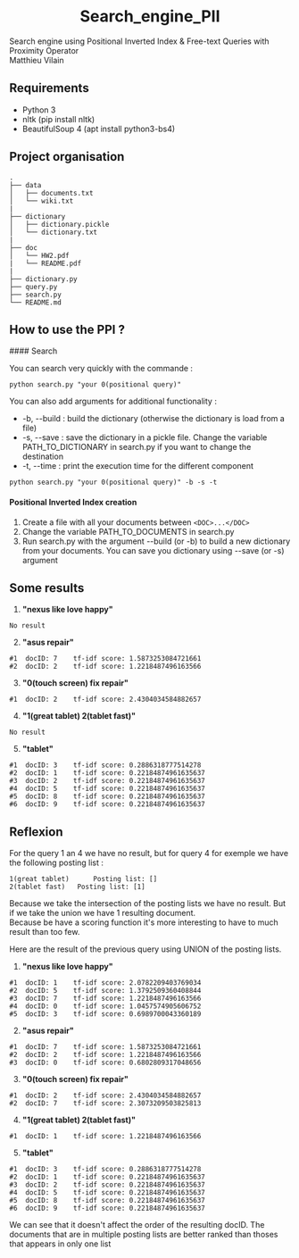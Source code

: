 # <center> Search_engine_PII </center>
Search engine using Positional Inverted Index &amp; Free-text Queries with Proximity Operator  
Matthieu Vilain

## Requirements
- Python 3
- nltk (pip install nltk)
- BeautifulSoup 4 (apt install python3-bs4)

## Project organisation

```
.
├── data
│   ├── documents.txt
│   └── wiki.txt
|
├── dictionary
│   ├── dictionary.pickle
│   └── dictionary.txt
|
├── doc
│   └── HW2.pdf
|   └── README.pdf
|
├── dictionary.py
├── query.py
├── search.py
└── README.md
```


## How to use the PPI ?

#### Search

You can search very quickly with the commande :

```
python search.py "your 0(positional query)"
```

You can also add arguments for additional functionality :
- -b, --build : build the dictionary (otherwise the dictionary is load from a file)
- -s, --save : save the dictionary in a pickle file. Change the variable PATH_TO_DICTIONARY in search.py if you want to change the destination
- -t, --time : print the execution time for the different component

```
python search.py "your 0(positional query)" -b -s -t
```

#### Positional Inverted Index creation

1. Create a file with all your documents between ```<DOC>...</DOC>```  
2. Change the variable PATH_TO_DOCUMENTS in search.py  
3. Run search.py with the argument --build (or -b) to build a new dictionary from your documents. You can save you dictionary using --save (or -s) argument

## Some results

1. __"nexus like love happy"__
```
No result
```

2. __"asus repair"__
```
#1	docID: 7	tf-idf score: 1.5873253084721661
#2	docID: 2	tf-idf score: 1.2218487496163566
```

3. __"0(touch screen) fix repair"__
```
#1	docID: 2	tf-idf score: 2.4304034584882657
```

4. __"1(great tablet) 2(tablet fast)"__
```
No result
```

5. __"tablet"__
```
#1	docID: 3	tf-idf score: 0.2886318777514278
#2	docID: 1	tf-idf score: 0.22184874961635637
#3	docID: 2	tf-idf score: 0.22184874961635637
#4	docID: 5	tf-idf score: 0.22184874961635637
#5	docID: 8	tf-idf score: 0.22184874961635637
#6	docID: 9	tf-idf score: 0.22184874961635637
```

## Reflexion
For the query 1 an 4 we have no result, but for query 4 for exemple we have the following posting list :

```
1(great tablet) 	 Posting list: []
2(tablet fast) 	 Posting list: [1]
```

Because we take the intersection of the posting lists we have no result. But if we take the union we have 1 resulting document.  
Because be have a scoring function it's more interesting to have to much result than too few.

Here are the result of the previous query using UNION of the posting lists.

1. __"nexus like love happy"__
```
#1	docID: 1	tf-idf score: 2.0782209403769034
#2	docID: 5	tf-idf score: 1.3792509360408844
#3	docID: 7	tf-idf score: 1.2218487496163566
#4	docID: 0	tf-idf score: 1.0457574905606752
#5	docID: 3	tf-idf score: 0.6989700043360189
```

2. __"asus repair"__
```
#1	docID: 7	tf-idf score: 1.5873253084721661
#2	docID: 2	tf-idf score: 1.2218487496163566
#3	docID: 0	tf-idf score: 0.6802809317048656
```

3. __"0(touch screen) fix repair"__
```
#1	docID: 2	tf-idf score: 2.4304034584882657
#2	docID: 7	tf-idf score: 2.3073209503825813
```

4. __"1(great tablet) 2(tablet fast)"__
```
#1	docID: 1	tf-idf score: 1.2218487496163566
```

5. __"tablet"__
```
#1	docID: 3	tf-idf score: 0.2886318777514278
#2	docID: 1	tf-idf score: 0.22184874961635637
#3	docID: 2	tf-idf score: 0.22184874961635637
#4	docID: 5	tf-idf score: 0.22184874961635637
#5	docID: 8	tf-idf score: 0.22184874961635637
#6	docID: 9	tf-idf score: 0.22184874961635637
```


We can see that it doesn't affect the order of the resulting docID. The documents that are in multiple posting lists are better ranked than thoses that appears in only one list
